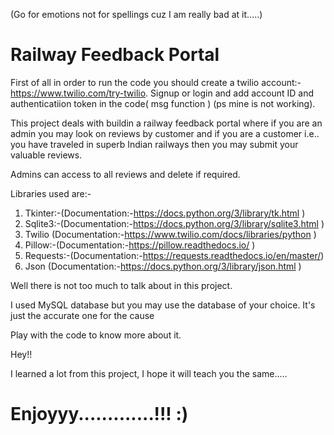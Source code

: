 (Go for emotions not for spellings cuz I am really bad at it.....)

# Railway Feedback Portal

First of all in order to run the code you should create a twilio account:-https://www.twilio.com/try-twilio. Signup or login and add account ID and authenticatiion token in the code( msg function ) (ps mine is not working). 

This project deals with buildin a railway feedback portal where if you are an admin you may look on reviews by customer and if you are a customer i.e.. you have traveled in superb Indian railways then you may submit your valuable reviews. 

Admins can access to all reviews and delete if required.

Libraries used are:-

1. Tkinter:-(Documentation:-https://docs.python.org/3/library/tk.html )
2. Sqlite3:-(Documentation:-https://docs.python.org/3/library/sqlite3.html )
3. Twilio (Documentation:-https://www.twilio.com/docs/libraries/python )
4. Pillow:-(Documentation:-https://pillow.readthedocs.io/ )
5. Requests:-(Documentation:-https://requests.readthedocs.io/en/master/)
6. Json (Documentation:-https://docs.python.org/3/library/json.html )


Well there is not too much to talk about in this project. 

I used MySQL database but you may use the database of your choice. It's just the accurate one for the cause

Play with the code to know more about it.

Hey!!

I learned a lot from this project, I hope it will teach you the same.....

# Enjoyyy.............!!! :)
